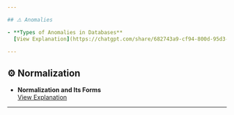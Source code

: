 ```yaml
---

## ⚠️ Anomalies

- **Types of Anomalies in Databases**  
  [View Explanation](https://chatgpt.com/share/682743a9-cf94-800d-95d3-7815d38e954f)

---
```


## ⚙️ Normalization

- **Normalization and Its Forms**  
  [View Explanation](https://chatgpt.com/share/68275269-be1c-800d-ab33-07eb0ae3e4d1)

---
